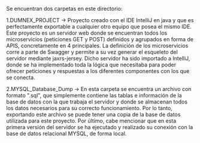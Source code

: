 Se encuentran dos carpetas en este directorio:

1.DUMNEX_PROJECT -> Proyecto creado con el IDE IntelliJ en java y que es perfectamente exportable a cualquier otro equipo que posea el 
mismo IDE. Este proyecto es un servidor web donde se encuentran todos los microservicios (peticiones GET y POST) definidos y agrupados en 
forma de APIS, concretamente en 4 principales. La definición de los microservicios corre a parte de Swagger y permite a su vez generar el
esqueleto del servidor mediante jaxrs-jersey. Dicho servidor ha sido importado a IntelliJ, donde se ha implementado toda la lógica que 
necesitaba para poder ofrecer peticiones y respuestas a los diferentes componentes con los que se conecta.

2.MYSQL_Database_Dump -> En esta carpeta se encuentra un archivo con formato ".sql", que simplemente contiene las tablas e información 
de la base de datos con la que trabaja el servidor y donde se almacenan todos los datos necesarios para su correcto funcionamiento. Por lo tanto, exportando este archivo se puede tener una copia de la base de datos utilizada para este proyecto. Por último, cabe mencionar que en esta primera versión del servidor se ha ejecutado y realizado su conexión con la base de datos relacional MYSQL, de forma local.
